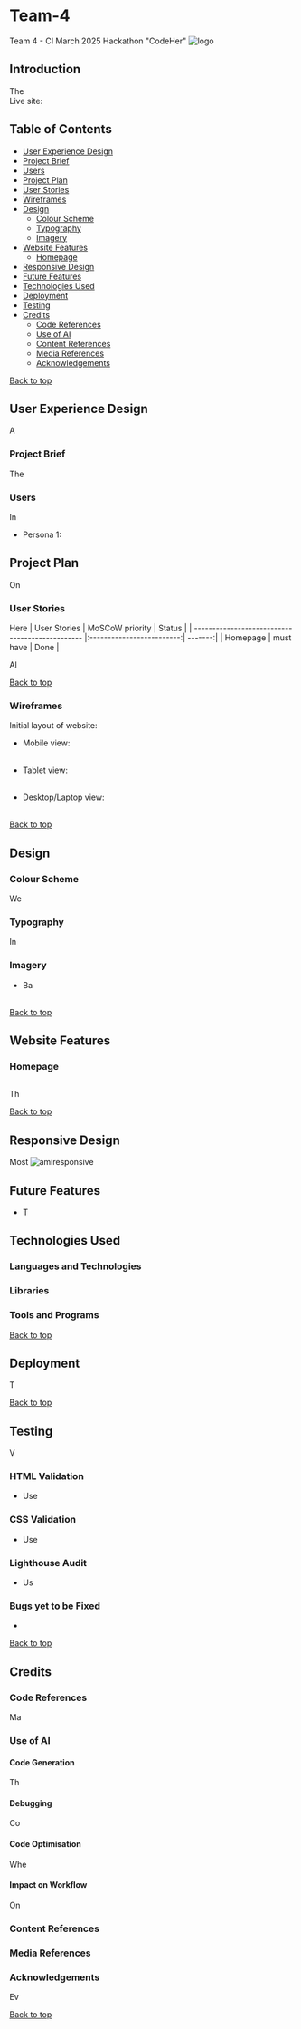 # Team-4 <a id="top"/>
Team 4 - CI March 2025 Hackathon "CodeHer"
![logo]()


## Introduction
The <br>
Live site: []()

## Table of Contents
- [User Experience Design](#user-experience-design)
- [Project Brief](#project-brief)
- [Users](#users)
- [Project Plan](#project-plan)
- [User Stories](#user-stories)
- [Wireframes](#wireframes)
- [Design](#design)
    - [Colour Scheme](#colour-scheme)
    - [Typography](#typography)
    - [Imagery](#imagery)
- [Website Features](#website-features)
    - [Homepage](#homepage)
- [Responsive Design](#responsive-design)
- [Future Features](#future-features)
- [Technologies Used](#technologies-used)
- [Deployment](#deployment)
- [Testing](#testing)
- [Credits](#credits)
    - [Code References](code-references)
    - [Use of AI](use-of-ai)
    - [Content References](content-references)
    - [Media References](media-references)
    - [Acknowledgements](acknowledgements)

[Back to top](#top)

## User Experience Design
A 

### Project Brief
The 

### Users
In 
- Persona 1: 

## Project Plan
On 

### User Stories
Here 
| User Stories                                    | MoSCoW priority           |  Status |
| ----------------------------------------------- |:-------------------------:| -------:|
| Homepage                                        | must have                 |   Done  |


Al

[Back to top](#top)

### Wireframes
Initial layout of website:

- Mobile view:<br>
  <img src="">
  <img src="">
  
- Tablet view:<br>
  <img src=""> <img src="">
  
- Desktop/Laptop view:<br>
  <img src=""> <img src="">

[Back to top](#top)

## Design
### Colour Scheme
We 

### Typography
In


### Imagery
- Ba<br>
  <img src="">

[Back to top](#top)

## Website Features
### Homepage
  <img src="">

Th

[Back to top](#top)

## Responsive Design
Most
![amiresponsive]()

## Future Features
- T

## Technologies Used
### Languages and Technologies


### Libraries


### Tools and Programs


[Back to top](#top)

## Deployment

T

[Back to top](#top)

## Testing
V

### HTML Validation
- Use

### CSS Validation

- Use


### Lighthouse Audit
- Us


### Bugs yet to be Fixed
- 

[Back to top](#top)

## Credits
### Code References
Ma

### Use of AI
#### Code Generation
Th

#### Debugging
Co

#### Code Optimisation
Whe

#### Impact on Workflow
On

### Content References


### Media References


### Acknowledgements
Ev

[Back to top](#top)

